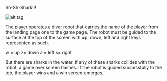 Sh-Sh-Shark!!!

![alt tag](./images/Shark1.png)

The player operates a diver robot that carries the name of the player from  the landing page one to the game page.  The robot must be guided to the surface at the top of the screen with up, down, left and right keys represented as such.

w = up
z= down
a = left
s= right

But there are sharks in the water. If any of these sharks collides with the robot, a game over screen flashes.  If the robot is guided successfully to the top, the player wins and a win screen emerges.
